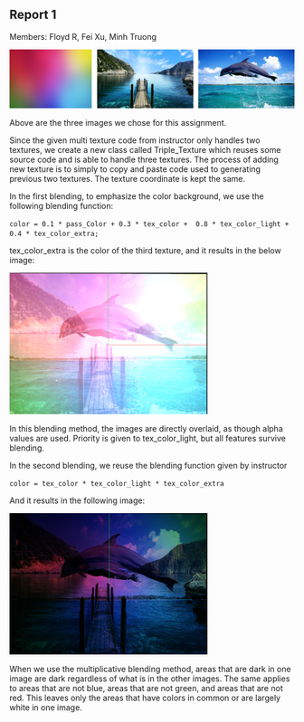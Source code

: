 ## Report 1
Members: Floyd R, Fei Xu, Minh Truong

![alt text](../data/3-images.bmp)

Above are the three images we chose for this assignment.

Since the given multi texture code from instructor only handles two textures, we create a new class called Triple_Texture which reuses some source code and is able to handle three textures. The process of adding new texture is to simply to copy and paste code used to generating previous two textures. The texture coordinate is kept the same.


In the first blending, to emphasize the color background, we use the following blending function:

`color = 0.1 * pass_Color + 0.3 * tex_color +  0.8 * tex_color_light +  0.4 * tex_color_extra;`

tex_color_extra is the color of the third texture, and it results in the below image:

<img src="../data/blend_1.png" width="350px" height="250px" />

In this blending method, the images are directly overlaid, as though alpha values are used.  Priority is given to tex_color_light, but all features survive blending.

In the second blending, we reuse the blending function given by instructor

`color = tex_color * tex_color_light * tex_color_extra`

And it results in the following image:

<img src="../data/blend_2.png" width="350px" height="250px" />

When we use the multiplicative blending method, areas that are dark in one image are dark regardless of what is in the other images. The same applies to areas that are not blue, areas that are not green, and areas that are not red.  This leaves only the areas that have colors in common or are largely white in one image.
